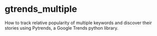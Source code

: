 # gtrends_multiple
How to track relative popularity of multiple keywords and discover their stories using Pytrends, a Google Trends python library.
